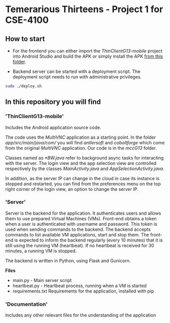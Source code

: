 # Temerarious Thirteens - Project 1 for CSE-4100

## How to start

* For the frontend you can either import the _ThinClientG13-mobile_ project into Android Studio and build the APK or simply install the APK [from this folder](https://git.niksula.hut.fi/cs-e4100/mcc-2016-g13-p1/tree/master/ThinClientG13-mobile/app/build/outputs/apk).

* Backend server can be started with a deployment script. The deployment script needs to run with administrative privileges.

```sh
sudo ./deploy.sh
```


## In this repository you will find

### 'ThinClientG13-mobile'

Includes the Android application source code.

The code uses the *MultiVNC* application as a starting point. In the folder _app/src/main/java/com/_ you will find _antlersoft_ and _coboltforge_ which come from the original *MultiVNC* application. Our code is in the _mccG13_ folder.

Classes named as _\*BW.java_ refer to background async tasks for interacting with the server. The login view and the app selection view are controlled respectively by the classes _MainActivity.java_ and _AppSelectionActivity.java_.

In addition, as the server IP can change in the cloud in case its instance is stopped and restarted, you can find from the preferences menu on the top right corner of the login view, an option to change the server IP.

### 'Server'
Server is the backend for the application. It authenticates users and allows them to use prepared Virtual Machines (VMs). Front-end obtains a token when a user is authenticated with username and password. This token is used when sending commands to the backend. The backend accepts commands to list available VM applications, start and stop them. The front-end is expected to inform the backend regularly (every 10 minutes) that it is still using the running VM (heartbeat). If no heartbeat is received for 30 minutes, a running VM is stopped.

The backend is written in Python, using Flask and Gunicorn.

**Files**
- main.py - Main server script
- heartbeat.py - Heartbeat process, running when a VM is started 
- requirements.txt Requirements for the application, installed with pip

### 'Documentation'
Includes any other relevant files for the understanding of the application
